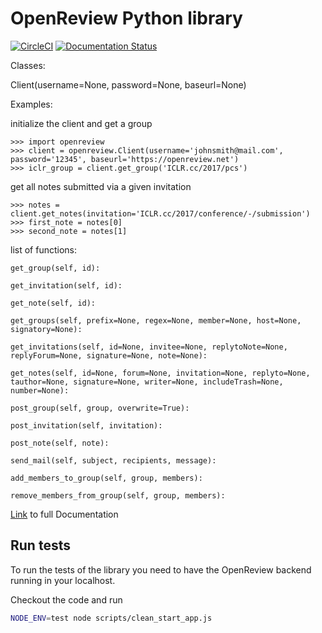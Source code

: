 OpenReview Python library
=========================


[![CircleCI](https://circleci.com/gh/iesl/openreview-py.svg?style=svg)](https://circleci.com/gh/iesl/openreview-py)
[![Documentation Status](https://readthedocs.org/projects/openreview-py/badge/?version=latest)](https://openreview-py.readthedocs.io/en/latest/?badge=latest)

Classes:

Client(username=None, password=None, baseurl=None)



Examples:

initialize the client and get a group
```
>>> import openreview
>>> client = openreview.Client(username='johnsmith@mail.com', password='12345', baseurl='https://openreview.net')
>>> iclr_group = client.get_group('ICLR.cc/2017/pcs')
```

get all notes submitted via a given invitation
```
>>> notes = client.get_notes(invitation='ICLR.cc/2017/conference/-/submission')
>>> first_note = notes[0]
>>> second_note = notes[1]
```

list of functions:
```
get_group(self, id):

get_invitation(self, id):

get_note(self, id):

get_groups(self, prefix=None, regex=None, member=None, host=None, signatory=None):

get_invitations(self, id=None, invitee=None, replytoNote=None, replyForum=None, signature=None, note=None):

get_notes(self, id=None, forum=None, invitation=None, replyto=None, tauthor=None, signature=None, writer=None, includeTrash=None, number=None):

post_group(self, group, overwrite=True):

post_invitation(self, invitation):

post_note(self, note):

send_mail(self, subject, recipients, message):

add_members_to_group(self, group, members):

remove_members_from_group(self, group, members):
```

[Link](http://openreview-py.readthedocs.io/en/latest/) to full Documentation


Run tests
----------

To run the tests of the library you need to have the OpenReview backend running in your localhost.

Checkout the code and run

```bash
NODE_ENV=test node scripts/clean_start_app.js
```
